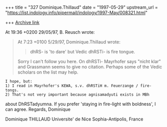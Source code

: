+++
title = "327 Dominique.Thillaud"
date = "1997-05-29"
upstream_url = "https://list.indology.info/pipermail/indology/1997-May/008321.html"

+++
[Archive link](https://list.indology.info/pipermail/indology/1997-May/008321.html)

At 19:36 +0200 29/05/97, B. Reusch wrote:
>At 7:23 +0100 5/29/97, Dominique.Thillaud wrote:
>>
>>	dhRS- is 'to dare' but Vedic dhRSTi- is fire tongue.
>
>Sorry I can't follow you here. On dhRSTi- Mayrhofer says "nicht klar" and
>Grassmann seems to give no citation.
>Perhaps some of the Vedic scholars on the list may help.

	I hope, but:
	1) I read in Mayrhofer's KEWA, s.v. dhRSTiH m. Feuerzange / fire-tongs.
	2) That's not very important because agnisamadyuti exists in MBh
about DhRSTadyumna. If you prefer 'staying in fire-light with boldness', I
can agree.
	Regards,
Dominique

Dominique THILLAUD
Universite' de Nice Sophia-Antipolis, France






